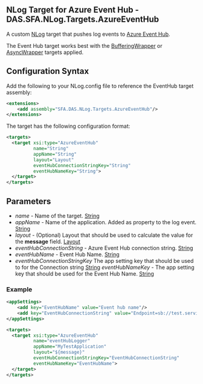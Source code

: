
## NLog Target for Azure Event Hub - DAS.SFA.NLog.Targets.AzureEventHub

A custom [NLog](https://github.com/nlog/nlog/wiki) target that pushes log events to [Azure Event Hub](https://azure.microsoft.com/en-gb/services/event-hubs/).

The Event Hub target works best with the [BufferingWrapper](https://github.com/nlog/nlog/wiki/BufferingWrapper-target) or [AsyncWrapper](https://github.com/nlog/nlog/wiki/AsyncWrapper-target) targets applied.

## Configuration Syntax

Add the following to your NLog.config file to reference the EventHub target assembly:

```xml
<extensions>
    <add assembly="SFA.DAS.NLog.Targets.AzureEventHub"/>
</extensions>
```

The target has the following configuration format:

```xml
<targets>
  <target xsi:type="AzureEventHub"
          name="String"
          appName="String"
          layout="Layout"
          eventHubConnectionStringKey="String"
          eventHubNameKey="String">
  </target>
</targets>
```
## Parameters
* _name_ - Name of the target. [String](String)
* _appName_ - Name of the application. Added as property to the log event. [String](String)
* _layout_ - (Optional) Layout that should be used to calculate the value for the **message** field. [Layout](https://github.com/nlog/nlog/wiki/Layouts)
* _eventHubConnectionString_ - Azure Event Hub connection string. [String](String)
* _eventHubName_ - Event Hub Name. [String](String)
* _eventHubConnectionStringKey_ The app setting key that should be used to for the Connection string [String](String)
 _eventHubNameKey_ - The app setting key that should be used for the Event Hub Name. [String](String)

### Example
```xml
<appSettings>
	<add key="EventHubName" value="Event hub name"/>
	<add key="EventHubConnectionString" value="Endpoint=sb://test.servicebus.windows.net/;SharedAccessKeyName=<sas name>;SharedAccessKey=<sas key>;TransportType=Amqp"/>
</appSettings>

<targets>
  <target xsi:type="AzureEventHub"
          name="eventHubLogger"
          appName="MyTestApplication"
          layout="${message}"
          eventHubConnectionStringKey="EventHubConnectionString"
          eventHubNameKey="EventHubName">
  </target>
</targets>
```